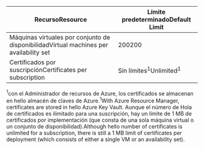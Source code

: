 | <span data-ttu-id="a73af-101">Recurso</span><span class="sxs-lookup"><span data-stu-id="a73af-101">Resource</span></span> | <span data-ttu-id="a73af-102">Límite predeterminado</span><span class="sxs-lookup"><span data-stu-id="a73af-102">Default Limit</span></span> |
| --- | --- |
| <span data-ttu-id="a73af-103">Máquinas virtuales por conjunto de disponibilidad</span><span class="sxs-lookup"><span data-stu-id="a73af-103">Virtual machines per availability set</span></span> | <span data-ttu-id="a73af-104">200</span><span class="sxs-lookup"><span data-stu-id="a73af-104">200</span></span> |
| <span data-ttu-id="a73af-105">Certificados por suscripción</span><span class="sxs-lookup"><span data-stu-id="a73af-105">Certificates per subscription</span></span> |<span data-ttu-id="a73af-106">Sin límites<sup>1</sup></span><span class="sxs-lookup"><span data-stu-id="a73af-106">Unlimited<sup>1</sup></span></span> |

<span data-ttu-id="a73af-107"><sup>1</sup>con el Administrador de recursos de Azure, los certificados se almacenan en hello almacén de claves de Azure.</span><span class="sxs-lookup"><span data-stu-id="a73af-107"><sup>1</sup>With Azure Resource Manager, certificates are stored in hello Azure Key Vault.</span></span> <span data-ttu-id="a73af-108">Aunque el número de Hola de certificados es ilimitado para una suscripción, hay un límite de 1 MB de certificados por implementación (que consta de una sola máquina virtual o un conjunto de disponibilidad).</span><span class="sxs-lookup"><span data-stu-id="a73af-108">Although hello number of certificates is unlimited for a subscription, there is still a 1 MB limit of certificates per deployment (which consists of either a single VM or an availability set).</span></span>

